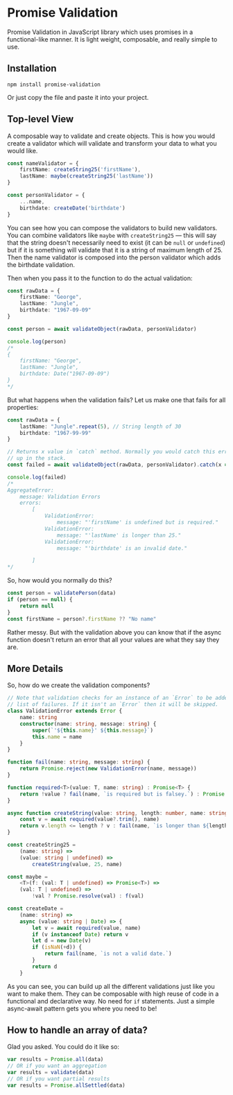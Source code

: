 # Promise Validation

Promise Validation in JavaScript library which uses promises in a
functional-like manner. It is light weight, composable, and really simple to
use.

## Installation

```
npm install promise-validation
```

Or just copy the file and paste it into your project.

## Top-level View

A composable way to validate and create objects. This is how you would create a
validator which will validate and transform your data to what you would like.

```typescript
const nameValidator = {
    firstName: createString25('firstName'),
    lastName: maybe(createString25('lastName'))
}

const personValidator = {
    ...name,
    birthdate: createDate('birthdate')
}
```

You can see how you can compose the validators to build new validators. You can
combine validators like `maybe` with `createString25` — this will say that the
string doesn't necessarily need to exist (it can be `null` or `undefined`) but
if it is something will validate that it is a string of maximum length of 25.
Then the name validator is composed into the person validator which adds the
birthdate validation.

Then when you pass it to the function to do the actual validation:

```typescript
const rawData = {
    firstName: "George",
    lastName: "Jungle",
    birthdate: "1967-09-09"
}

const person = await validateObject(rawData, personValidator)

console.log(person)
/*
{
    firstName: "George",
    lastName: "Jungle",
    birthdate: Date("1967-09-09")
}
*/
```

But what happens when the validation fails? Let us make one that fails for all
properties:

```typescript
const rawData = {
    lastName: "Jungle".repeat(5), // String length of 30
    birthdate: "1967-99-99"
}

// Returns x value in `catch` method. Normally you would catch this error higher
// up in the stack.
const failed = await validateObject(rawData, personValidator).catch(x => x)

console.log(failed)
/*
AggregateError:
    message: Validation Errors
    errors:
        [
            ValidationError:
                message: "'firstName' is undefined but is required."
            ValidationError:
                message: "'lastName' is longer than 25."
            ValidationError:
                message: "'birthdate' is an invalid date."

        ]
*/
```

So, how would you normally do this?

```typescript
const person = validatePerson(data)
if (person == null) {
    return null
}
const firstName = person?.firstName ?? "No name"
```

Rather messy. But with the validation above you can know that if the async
function doesn't return an error that all your values are what they say they
are.

## More Details

So, how do we create the validation components?

```typescript
// Note that validation checks for an instance of an `Error` to be added to the
// list of failures. If it isn't an `Error` then it will be skipped.
class ValidationError extends Error {
    name: string
    constructor(name: string, message: string) {
        super(`'${this.name}' ${this.message}`)
        this.name = name
    }
}

function fail(name: string, message: string) {
    return Promise.reject(new ValidationError(name, message))
}

function required<T>(value: T, name: string) : Promise<T> {
    return !value ? fail(name, `is required but is falsey.`) : Promise.resolve(value)
}

async function createString(value: string, length: number, name: string) {
    const v = await required(value?.trim(), name)
    return v.length <= length ? v : fail(name, `is longer than ${length} characters.`)
}

const createString25 =
    (name: string) =>
    (value: string | undefined) =>
        createString(value, 25, name)

const maybe =
    <T>(f: (val: T | undefined) => Promise<T>) =>
    (val: T | undefined) =>
        !val ? Promise.resolve(val) : f(val)

const createDate =
    (name: string) =>
    async (value: string | Date) => {
        let v = await required(value, name)
        if (v instanceof Date) return v
        let d = new Date(v)
        if (isNaN(+d)) {
            return fail(name, `is not a valid date.`)
        }
        return d
    }
```

As you can see, you can build up all the different validations just like you
want to make them. They can be composable with high reuse of code in a
functional and declarative way. No need for `if` statements. Just a simple
async-await pattern gets you where you need to be!

## How to handle an array of data?

Glad you asked. You could do it like so:

```typescript
var results = Promise.all(data)
// OR if you want an aggregation
var results = validate(data)
// OR if you want partial results
var results = Promise.allSettled(data)
```

